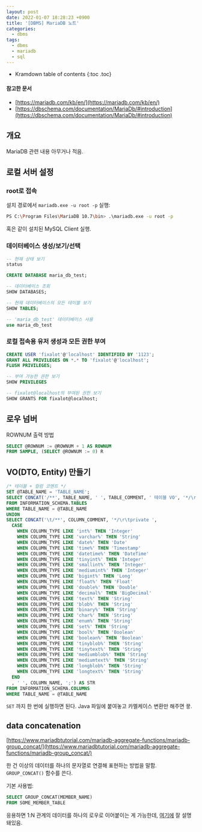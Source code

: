 ```yaml
---
layout: post
date: 2022-01-07 18:28:23 +0900
title: '[DBMS] MariaDB 노트'
categories:
  - dbms
tags:
  - dbms
  - mariadb
  - sql
---
```


* Kramdown table of contents
{:toc .toc}

#### 참고한 문서

- [https://mariadb.com/kb/en/](https://mariadb.com/kb/en/)
- [https://dbschema.com/documentation/MariaDb/#introduction](https://dbschema.com/documentation/MariaDb/#introduction)


## 개요

MariaDB 관련 내용 아무거나 적음.


## 로컬 서버 설정

### root로 접속

설치 경로에서 `mariadb.exe -u root -p` 실행:

```bash
PS C:\Program Files\MariaDB 10.7\bin> .\mariadb.exe -u root -p
```

혹은 같이 설치된 MySQL Client 실행.

### 데이터베이스 생성/보기/선택

```sql
-- 현재 상태 보기
status

CREATE DATABASE maria_db_test;
```

```sql
-- 데이터베이스 조회
SHOW DATABASES;

-- 현재 데이터베이스의 모든 테이블 보기
SHOW TABLES;
```

```sql
-- 'maria_db_test' 데이터베이스 사용
use maria_db_test
```

### 로컬 접속용 유저 생성과 모든 권한 부여

```sql
CREATE USER 'fixalot'@'localhost' IDENTIFIED BY '1123';
GRANT ALL PRIVILEGES ON *.* TO 'fixalot'@'localhost';
FLUSH PRIVILEGES;
```

```sql
-- 부여 가능한 권한 보기
SHOW PRIVILEGES

-- fixalot@localhost의 부여된 권한 보기
SHOW GRANTS FOR fixalot@localhost;
```


## 로우 넘버

ROWNUM 출력 방법

```sql
SELECT @ROWNUM := @ROWNUM + 1 AS ROWNUM
FROM SAMPLE, (SELECT @ROWNUM := 0) R
```


## VO(DTO, Entity) 만들기

```sql
/* 테이블 + 컬럼 코멘트 */
SET @TABLE_NAME = 'TABLE_NAME';
SELECT CONCAT('/**', TABLE_NAME, ' ', TABLE_COMMENT, ' 테이블 VO', '*/\r\r') AS STR
FROM INFORMATION_SCHEMA.TABLES
WHERE TABLE_NAME = @TABLE_NAME
UNION
SELECT CONCAT('\t/**', COLUMN_COMMENT, '*/\r\tprivate ',
  CASE
    WHEN COLUMN_TYPE LIKE 'int%' THEN 'Integer'
    WHEN COLUMN_TYPE LIKE 'varchar%' THEN 'String'
    WHEN COLUMN_TYPE LIKE 'date%' THEN 'Date'
    WHEN COLUMN_TYPE LIKE 'time%' THEN 'Timestamp'
    WHEN COLUMN_TYPE LIKE 'datetime%' THEN 'DateTime'
    WHEN COLUMN_TYPE LIKE 'tinyint%' THEN 'Integer'
    WHEN COLUMN_TYPE LIKE 'smallint%' THEN 'Integer'
    WHEN COLUMN_TYPE LIKE 'mediumint%' THEN 'Integer'
    WHEN COLUMN_TYPE LIKE 'bigint%' THEN 'Long'
    WHEN COLUMN_TYPE LIKE 'float%' THEN 'Float'
    WHEN COLUMN_TYPE LIKE 'double%' THEN 'Double'
    WHEN COLUMN_TYPE LIKE 'decimal%' THEN 'BigDecimal'
    WHEN COLUMN_TYPE LIKE 'text%' THEN 'String'
    WHEN COLUMN_TYPE LIKE 'blob%' THEN 'String'
    WHEN COLUMN_TYPE LIKE 'binary%' THEN 'String'
    WHEN COLUMN_TYPE LIKE 'char%' THEN 'String'
    WHEN COLUMN_TYPE LIKE 'enum%' THEN 'String'
    WHEN COLUMN_TYPE LIKE 'set%' THEN 'String'
    WHEN COLUMN_TYPE LIKE 'bool%' THEN 'Boolean'
    WHEN COLUMN_TYPE LIKE 'boolean%' THEN 'Boolean'
    WHEN COLUMN_TYPE LIKE 'tinyblob%' THEN 'String'
    WHEN COLUMN_TYPE LIKE 'tinytext%' THEN 'String'
    WHEN COLUMN_TYPE LIKE 'mediumblob%' THEN 'String'
    WHEN COLUMN_TYPE LIKE 'mediumtext%' THEN 'String'
    WHEN COLUMN_TYPE LIKE 'longblob%' THEN 'String'
    WHEN COLUMN_TYPE LIKE 'longtext%' THEN 'String'
  END
  , ' ', COLUMN_NAME, ';') AS STR
FROM INFORMATION_SCHEMA.COLUMNS
WHERE TABLE_NAME = @TABLE_NAME
```

`SET` 까지 한 번에 실행하면 된다. Java 파일에 붙여놓고 카멜케이스 변환만 해주면 끟.


## data concatenation

[https://www.mariadbtutorial.com/mariadb-aggregate-functions/mariadb-group_concat/](https://www.mariadbtutorial.com/mariadb-aggregate-functions/mariadb-group_concat/)

한 건 이상의 데이터를 하나의 문자열로 연결해 표현하는 방법을 말함. `GROUP_CONCAT()` 함수를 쓴다.

기본 사용법:

```sql
SELECT GROUP_CONCAT(MEMBER_NAME)
FROM SOME_MEMBER_TABLE
```

응용하면 1:N 관계의 데이터를 하나의 로우로 이어붙이는 게 가능한데, [여기에](https://www.mariadbtutorial.com/mariadb-aggregate-functions/mariadb-group_concat/) 잘 설명돼있음.
